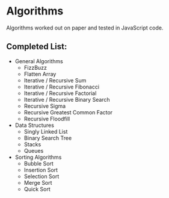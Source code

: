# Algorithms
Algorithms worked out on paper and tested in JavaScript code.

## Completed List:
* General Algorithms
  * FizzBuzz
  * Flatten Array
  * Iterative / Recursive Sum
  * Iterative / Recursive Fibonacci
  * Iterative / Recursive Factorial
  * Iterative / Recursive Binary Search
  * Recursive Sigma
  * Recursive Greatest Common Factor
  * Recursive Floodfill
* Data Structures
  * Singly Linked List
  * Binary Search Tree
  * Stacks
  * Queues
* Sorting Algorithms
  * Bubble Sort
  * Insertion Sort
  * Selection Sort
  * Merge Sort
  * Quick Sort
